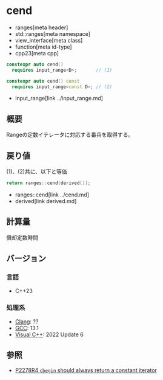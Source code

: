 # cend
* ranges[meta header]
* std::ranges[meta namespace]
* view_interface[meta class]
* function[meta id-type]
* cpp23[meta cpp]

```cpp
constexpr auto cend()
  requires input_range<D>;       // (1)

constexpr auto cend() const
  requires input_range<const D>; // (2)
```
* input_range[link ../input_range.md]

## 概要

Rangeの定数イテレータに対応する番兵を取得する。

## 戻り値

(1)、(2)共に、以下と等価

```cpp
return ranges::cend(derived());
```
* ranges::cend[link ../cend.md]
* derived[link derived.md]

## 計算量
償却定数時間

## バージョン
### 言語
- C++23

### 処理系
- [Clang](/implementation.md#clang): ??
- [GCC](/implementation.md#gcc): 13.1
- [Visual C++](/implementation.md#visual_cpp): 2022 Update 6

## 参照

- [P2278R4 `cbegin` should always return a constant iterator](https://www.open-std.org/jtc1/sc22/wg21/docs/papers/2022/p2278r4.html)
